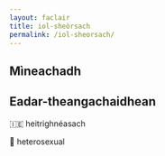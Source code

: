 ```yaml
---
layout: faclair
title: iol-sheòrsach
permalink: /iol-sheorsach/
---
```


## Mìneachadh

## Eadar-theangachaidhean

&#x1f1ee;&#x1f1ea; heitrighnéasach

&#x1f3f4;&#xe0067;&#xe0062;&#xe0065;&#xe006e;&#xe0067;&#xe007f; heterosexual
